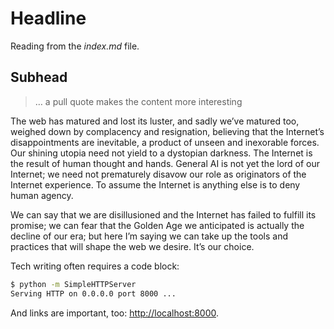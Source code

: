 # Headline

Reading from the _index.md_ file.

## Subhead

> &hellip; a pull quote makes the content more interesting

The web has matured and lost its luster, and sadly we’ve matured too, weighed down by complacency and resignation, believing that the Internet’s disappointments are inevitable, a product of unseen and inexorable forces. Our shining utopia need not yield to a dystopian darkness. The Internet is the result of human thought and hands. General AI is not yet the lord of our Internet; we need not prematurely disavow our role as originators of the Internet experience. To assume the Internet is anything else is to deny human agency.

We can say that we are disillusioned and the Internet has failed to fulfill its promise; we can fear that the Golden Age we anticipated is actually the decline of our era; but here I’m saying we can take up the tools and practices that will shape the web we desire. It’s our choice.

Tech writing often requires a code block:

```bash
$ python -m SimpleHTTPServer
Serving HTTP on 0.0.0.0 port 8000 ...
```

And links are important, too: [http://localhost:8000](http://localhost:8000).
